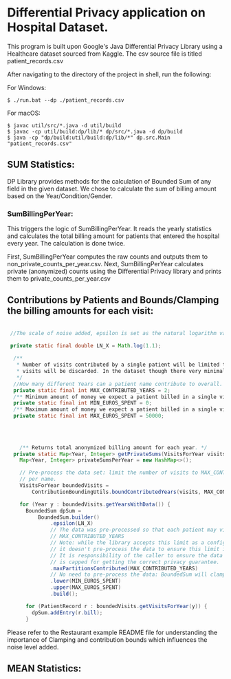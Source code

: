 
# Differential Privacy application on Hospital Dataset.

This program is built upon Google's Java Differential Privacy Library using a Healthcare dataset sourced from Kaggle. The csv source file is titled patient_records.csv

After navigating to the directory of the project in shell, run the following:

For Windows:
```shell
$ ./run.bat --dp ./patient_records.csv
```

For macOS:
```shell
$ javac util/src/*.java -d util/build
$ javac -cp util/build:dp/lib/* dp/src/*.java -d dp/build
$ java -cp "dp/build:util/build:dp/lib/*" dp.src.Main "patient_records.csv"
```

## SUM Statistics:

DP Library provides methods for the calculation of Bounded Sum of any field in the given dataset. We chose to calculate the sum of billing amount based on the Year/Condition/Gender.

### SumBillingPerYear:

This triggers the logic of SumBillingPerYear. It reads the yearly statistics and calculates the total billing amount for patients that entered the hospital every year. The calculation is done twice.

First, SumBillingPerYear computes the raw counts and outputs them to non_private_counts_per_year.csv.
Next, SumBillingPerYear calculates private (anonymized) counts using the Differential Privacy library and prints them to private_counts_per_year.csv


## Contributions by Patients and Bounds/Clamping the billing amounts for each visit:


```java
 
 //The scale of noise added, epsilon is set as the natural logarithm value constant below.
 
 private static final double LN_X = Math.log(1.1);

  /**
   * Number of visits contributed by a single patient will be limited to 2. All exceeding
   * visits will be discarded. In the dataset though there very minimal duplicate names, so 2 shouuld be good.
   */
  //How many different Years can a patient name contribute to overall.
  private static final int MAX_CONTRIBUTED_YEARS = 2;
  /** Minimum amount of money we expect a patient billed in a single visit. */
  private static final int MIN_EUROS_SPENT = 0;
  /** Maximum amount of money we expect a patient billed in a single visit. */
  private static final int MAX_EUROS_SPENT = 50000;

  
  
  
    /** Returns total anonymized billing amount for each year. */
  private static Map<Year, Integer> getPrivateSums(VisitsForYear visits) {
    Map<Year, Integer> privateSumsPerYear = new HashMap<>();

    // Pre-process the data set: limit the number of visits to MAX_CONTRIBUTED_YEARS
    // per name.
    VisitsForYear boundedVisits =
        ContributionBoundingUtils.boundContributedYears(visits, MAX_CONTRIBUTED_YEARS);

    for (Year y : boundedVisits.getYearsWithData()) {
      BoundedSum dpSum =
          BoundedSum.builder()
              .epsilon(LN_X)
              // The data was pre-processed so that each patient may visit the hospital up to
              // MAX_CONTRIBUTED_YEARS
              // Note: while the library accepts this limit as a configurable parameter,
              // it doesn't pre-process the data to ensure this limit is respected.
              // It is responsibility of the caller to ensure the data passed to the library
              // is capped for getting the correct privacy guarantee.
              .maxPartitionsContributed(MAX_CONTRIBUTED_YEARS)
              // No need to pre-process the data: BoundedSum will clamp the input values.
              .lower(MIN_EUROS_SPENT)
              .upper(MAX_EUROS_SPENT)
              .build();

      for (PatientRecord r : boundedVisits.getVisitsForYear(y)) {
        dpSum.addEntry(r.bill);
      }
```

Please refer to the Restaurant example README file for understanding the importance of Clamping and contribution bounds which influences the noise level added.

## MEAN Statistics:

